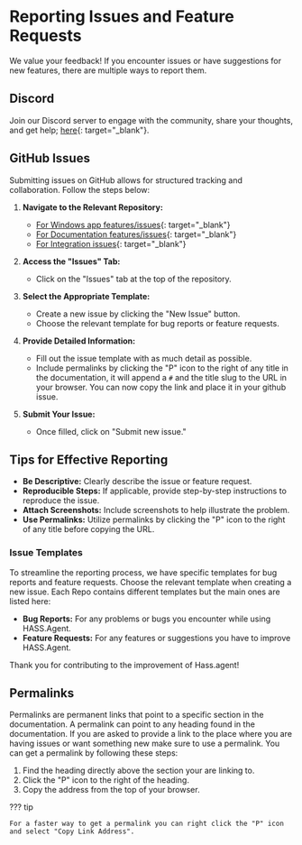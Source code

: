 # Reporting Issues and Feature Requests

We value your feedback! If you encounter issues or have suggestions for new features, there are multiple ways to report them.

## Discord

Join our Discord server to engage with the community, share your thoughts, and get help; [here](https://discord.gg/JfZj98xqJr){: target="\_blank"}.

## GitHub Issues

Submitting issues on GitHub allows for structured tracking and collaboration. Follow the steps below:

1.  **Navigate to the Relevant Repository:**

    - [For Windows app features/issues](https://github.com/hass-agent/HASS.Agent/issues){: target="\_blank"}
    - [For Documentation features/issues](https://github.com/hass-agent/hass-agent.github.io/issues){: target="\_blank"}
    - [For Integration issues](https://github.com/hass-agent/integration/issues){: target="\_blank"}

2.  **Access the "Issues" Tab:**

    - Click on the "Issues" tab at the top of the repository.

3.  **Select the Appropriate Template:**

    - Create a new issue by clicking the "New Issue" button.
    - Choose the relevant template for bug reports or feature requests.

4.  **Provide Detailed Information:**

    - Fill out the issue template with as much detail as possible.
    - Include permalinks by clicking the "P" icon to the right of any title in the documentation, it will append a `#` and the title slug to the URL in your browser. You can now copy the link and place it in your github issue.

5.  **Submit Your Issue:**

    - Once filled, click on "Submit new issue."

## Tips for Effective Reporting

- **Be Descriptive:** Clearly describe the issue or feature request.
- **Reproducible Steps:** If applicable, provide step-by-step instructions to reproduce the issue.
- **Attach Screenshots:** Include screenshots to help illustrate the problem.
- **Use Permalinks:** Utilize permalinks by clicking the "P" icon to the right of any title before copying the URL.

### Issue Templates

To streamline the reporting process, we have specific templates for bug reports and feature requests. Choose the relevant template when creating a new issue. Each Repo contains different templates but the main ones are listed here:

- **Bug Reports:** For any problems or bugs you encounter while using HASS.Agent.
- **Feature Requests:** For any features or suggestions you have to improve HASS.Agent.

Thank you for contributing to the improvement of Hass.agent!

## Permalinks

Permalinks are permanent links that point to a specific section in the documentation. A permalink can point to any heading found in the documentation. If you are asked to provide a link to the place where you are having issues or want something new make sure to use a permalink. You can get a permalink by following these steps:

1. Find the heading directly above the section your are linking to.
2. Click the "P" icon to the right of the heading.
3. Copy the address from the top of your browser.

??? tip

    For a faster way to get a permalink you can right click the "P" icon and select "Copy Link Address".
